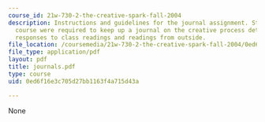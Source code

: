```yaml
---
course_id: 21w-730-2-the-creative-spark-fall-2004
description: Instructions and guidelines for the journal assignment. Students in the
  course were required to keep up a journal on the creative process detailing their
  responses to class readings and readings from outside.
file_location: /coursemedia/21w-730-2-the-creative-spark-fall-2004/0ed6f16e3c705d27bb1163f4a715d43a_journals.pdf
file_type: application/pdf
layout: pdf
title: journals.pdf
type: course
uid: 0ed6f16e3c705d27bb1163f4a715d43a

---
```

None
